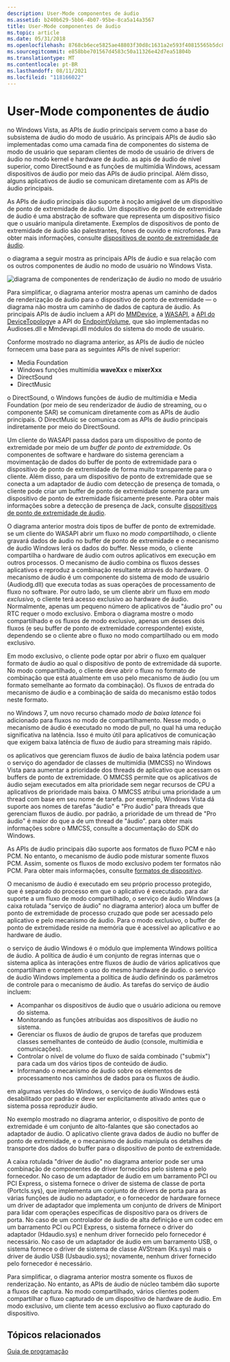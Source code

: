 ```yaml
---
description: User-Mode componentes de áudio
ms.assetid: b240b629-5bb6-4b07-95be-8ca5a14a3567
title: User-Mode componentes de áudio
ms.topic: article
ms.date: 05/31/2018
ms.openlocfilehash: 8768cb6ece5825ae48803f30d8c1631a2e593f40815565b5dc879d23afd961aa
ms.sourcegitcommit: e858bbe701567d4583c50a11326e42d7ea51804b
ms.translationtype: MT
ms.contentlocale: pt-BR
ms.lasthandoff: 08/11/2021
ms.locfileid: "118166022"
---
```

# <a name="user-mode-audio-components"></a>User-Mode componentes de áudio

no Windows Vista, as APIs de áudio principais servem como a base do subsistema de áudio do modo de usuário. As principais APIs de áudio são implementadas como uma camada fina de componentes do sistema de modo de usuário que separam clientes de modo de usuário de drivers de áudio no modo kernel e hardware de áudio. as apis de áudio de nível superior, como DirectSound e as funções de multimídia Windows, acessam dispositivos de áudio por meio das APIs de áudio principal. Além disso, alguns aplicativos de áudio se comunicam diretamente com as APIs de áudio principais.

As APIs de áudio principais dão suporte à noção amigável de um dispositivo de ponto de extremidade de áudio. Um dispositivo de ponto de extremidade de áudio é uma abstração de software que representa um dispositivo físico que o usuário manipula diretamente. Exemplos de dispositivos de ponto de extremidade de áudio são palestrantes, fones de ouvido e microfones. Para obter mais informações, consulte [dispositivos de ponto de extremidade de áudio](audio-endpoint-devices.md).

o diagrama a seguir mostra as principais APIs de áudio e sua relação com os outros componentes de áudio no modo de usuário no Windows Vista.

![diagrama de componentes de renderização de áudio no modo de usuário](images/fig1.jpg)

Para simplificar, o diagrama anterior mostra apenas um caminho de dados de renderização de áudio para o dispositivo de ponto de extremidade — o diagrama não mostra um caminho de dados de captura de áudio. As principais APIs de áudio incluem a API do [MMDevice](mmdevice-api.md), a [WASAPI](wasapi.md), a [API do DeviceTopology](devicetopology-api.md)e a API do [EndpointVolume](endpointvolume-api.md), que são implementadas no Audioses.dll e Mmdevapi.dll módulos do sistema do modo de usuário.

Conforme mostrado no diagrama anterior, as APIs de áudio de núcleo fornecem uma base para as seguintes APIs de nível superior:

-   Media Foundation
-   Windows funções multimídia **waveXxx** e **mixerXxx**
-   DirectSound
-   DirectMusic

o DirectSound, o Windows funções de áudio de multimídia e Media Foundation (por meio de seu renderizador de áudio de streaming, ou o componente SAR) se comunicam diretamente com as APIs de áudio principais. O DirectMusic se comunica com as APIs de áudio principais indiretamente por meio do DirectSound.

Um cliente do WASAPI passa dados para um dispositivo de ponto de extremidade por meio de um *buffer de ponto de extremidade*. Os componentes de software e hardware do sistema gerenciam a movimentação de dados do buffer de ponto de extremidade para o dispositivo de ponto de extremidade de forma muito transparente para o cliente. Além disso, para um dispositivo de ponto de extremidade que se conecta a um adaptador de áudio com detecção de presença de tomada, o cliente pode criar um buffer de ponto de extremidade somente para um dispositivo de ponto de extremidade fisicamente presente. Para obter mais informações sobre a detecção de presença de Jack, consulte [dispositivos de ponto de extremidade de áudio](audio-endpoint-devices.md).

O diagrama anterior mostra dois tipos de buffer de ponto de extremidade. se um cliente do WASAPI abrir um fluxo no *modo compartilhado*, o cliente gravará dados de áudio no buffer de ponto de extremidade e o mecanismo de áudio Windows lerá os dados do buffer. Nesse modo, o cliente compartilha o hardware de áudio com outros aplicativos em execução em outros processos. O mecanismo de áudio combina os fluxos desses aplicativos e reproduz a combinação resultante através do hardware. O mecanismo de áudio é um componente do sistema de modo de usuário (Audiodg.dll) que executa todas as suas operações de processamento de fluxo no software. Por outro lado, se um cliente abrir um fluxo em *modo exclusivo*, o cliente terá acesso exclusivo ao hardware de áudio. Normalmente, apenas um pequeno número de aplicativos de "áudio pro" ou RTC requer o modo exclusivo. Embora o diagrama mostre o modo compartilhado e os fluxos de modo exclusivo, apenas um desses dois fluxos (e seu buffer de ponto de extremidade correspondente) existe, dependendo se o cliente abre o fluxo no modo compartilhado ou em modo exclusivo.

Em modo exclusivo, o cliente pode optar por abrir o fluxo em qualquer formato de áudio ao qual o dispositivo de ponto de extremidade dá suporte. No modo compartilhado, o cliente deve abrir o fluxo no formato de combinação que está atualmente em uso pelo mecanismo de áudio (ou um formato semelhante ao formato da combinação). Os fluxos de entrada do mecanismo de áudio e a combinação de saída do mecanismo estão todos neste formato.

no Windows 7, um novo recurso chamado *modo de baixa latence* foi adicionado para fluxos no modo de compartilhamento. Nesse modo, o mecanismo de áudio é executado no modo de pull, no qual há uma redução significativa na latência. Isso é muito útil para aplicativos de comunicação que exigem baixa latência de fluxo de áudio para streaming mais rápido.

os aplicativos que gerenciam fluxos de áudio de baixa latência podem usar o serviço do agendador de classes de multimídia (MMCSS) no Windows Vista para aumentar a prioridade dos threads de aplicativo que acessam os buffers de ponto de extremidade. O MMCSS permite que os aplicativos de áudio sejam executados em alta prioridade sem negar recursos de CPU a aplicativos de prioridade mais baixa. O MMCSS atribui uma prioridade a um thread com base em seu nome de tarefa. por exemplo, Windows Vista dá suporte aos nomes de tarefas "áudio" e "Pro áudio" para threads que gerenciam fluxos de áudio. por padrão, a prioridade de um thread de "Pro áudio" é maior do que a de um thread de "áudio". para obter mais informações sobre o MMCSS, consulte a documentação do SDK do Windows.

As APIs de áudio principais dão suporte aos formatos de fluxo PCM e não PCM. No entanto, o mecanismo de áudio pode misturar somente fluxos PCM. Assim, somente os fluxos de modo exclusivo podem ter formatos não PCM. Para obter mais informações, consulte [formatos de dispositivo](device-formats.md).

O mecanismo de áudio é executado em seu próprio processo protegido, que é separado do processo em que o aplicativo é executado. para dar suporte a um fluxo de modo compartilhado, o serviço de áudio Windows (a caixa rotulada "serviço de áudio" no diagrama anterior) aloca um buffer de ponto de extremidade de processo cruzado que pode ser acessado pelo aplicativo e pelo mecanismo de áudio. Para o modo exclusivo, o buffer de ponto de extremidade reside na memória que é acessível ao aplicativo e ao hardware de áudio.

o serviço de áudio Windows é o módulo que implementa Windows política de áudio. A política de áudio é um conjunto de regras internas que o sistema aplica às interações entre fluxos de áudio de vários aplicativos que compartilham e competem o uso do mesmo hardware de áudio. o serviço de áudio Windows implementa a política de áudio definindo os parâmetros de controle para o mecanismo de áudio. As tarefas do serviço de áudio incluem:

-   Acompanhar os dispositivos de áudio que o usuário adiciona ou remove do sistema.
-   Monitorando as funções atribuídas aos dispositivos de áudio no sistema.
-   Gerenciar os fluxos de áudio de grupos de tarefas que produzem classes semelhantes de conteúdo de áudio (console, multimídia e comunicações).
-   Controlar o nível de volume do fluxo de saída combinado ("submix") para cada um dos vários tipos de conteúdo de áudio.
-   Informando o mecanismo de áudio sobre os elementos de processamento nos caminhos de dados para os fluxos de áudio.

em algumas versões do Windows, o serviço de áudio Windows está desabilitado por padrão e deve ser explicitamente ativado antes que o sistema possa reproduzir áudio.

No exemplo mostrado no diagrama anterior, o dispositivo de ponto de extremidade é um conjunto de alto-falantes que são conectados ao adaptador de áudio. O aplicativo cliente grava dados de áudio no buffer de ponto de extremidade, e o mecanismo de áudio manipula os detalhes de transporte dos dados do buffer para o dispositivo de ponto de extremidade.

A caixa rotulada "driver de áudio" no diagrama anterior pode ser uma combinação de componentes de driver fornecidos pelo sistema e pelo fornecedor. No caso de um adaptador de áudio em um barramento PCI ou PCI Express, o sistema fornece o driver de sistema de classe de porta (Portcls.sys), que implementa um conjunto de drivers de porta para as várias funções de áudio no adaptador, e o fornecedor de hardware fornece um driver de adaptador que implementa um conjunto de drivers de Miniport para lidar com operações específicas de dispositivo para os drivers de porta. No caso de um controlador de áudio de alta definição e um codec em um barramento PCI ou PCI Express, o sistema fornece o driver do adaptador (Hdaudio.sys) e nenhum driver fornecido pelo fornecedor é necessário. No caso de um adaptador de áudio em um barramento USB, o sistema fornece o driver de sistema de classe AVStream (Ks.sys) mais o driver de áudio USB (Usbaudio.sys); novamente, nenhum driver fornecido pelo fornecedor é necessário.

Para simplificar, o diagrama anterior mostra somente os fluxos de renderização. No entanto, as APIs de áudio de núcleo também dão suporte a fluxos de captura. No modo compartilhado, vários clientes podem compartilhar o fluxo capturado de um dispositivo de hardware de áudio. Em modo exclusivo, um cliente tem acesso exclusivo ao fluxo capturado do dispositivo.

## <a name="related-topics"></a>Tópicos relacionados

<dl> <dt>

[Guia de programação](programming-guide.md)
</dt> </dl>

 

 




